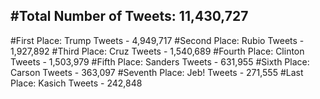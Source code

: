 #Total Number of Tweets: 11,430,727 
---
#First Place: Trump Tweets - 4,949,717
#Second Place: Rubio Tweets - 1,927,892
#Third Place: Cruz Tweets - 1,540,689
#Fourth Place: Clinton Tweets - 1,503,979
#Fifth Place: Sanders Tweets - 631,955
#Sixth Place: Carson Tweets - 363,097
#Seventh Place: Jeb! Tweets - 271,555
#Last Place: Kasich Tweets - 242,848
